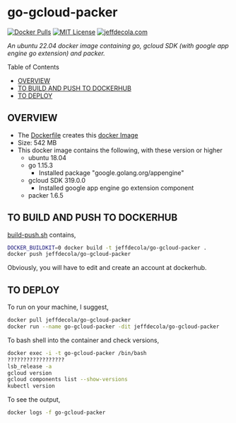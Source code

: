 # go-gcloud-packer

[![Docker Pulls](https://badgen.net/docker/pulls/jeffdecola/go-gcloud-packer?icon=docker&label=pulls)](https://hub.docker.com/r/jeffdecola/go-gcloud-packer)
[![MIT License](http://img.shields.io/:license-mit-blue.svg)](http://jeffdecola.mit-license.org)
[![jeffdecola.com](https://img.shields.io/badge/website-jeffdecola.com-blue)](https://jeffdecola.com)

_An ubuntu 22.04 docker image containing go,
gcloud SDK (with google app engine go extension) and packer._

Table of Contents

* [OVERVIEW](https://github.com/JeffDeCola/my-docker-image-builds/tree/master/linux/go-gcloud-packer#overview)
* [TO BUILD AND PUSH TO DOCKERHUB](https://github.com/JeffDeCola/my-docker-image-builds/tree/master/linux/go-gcloud-packer#to-build-and-push-to-dockerhub)
* [TO DEPLOY](https://github.com/JeffDeCola/my-docker-image-builds/tree/master/linux/go-gcloud-packer#to-deploy)

## OVERVIEW

* The
  [Dockerfile](https://github.com/JeffDeCola/my-docker-image-builds/blob/master/linux/go-gcloud-packer/Dockerfile)
  creates this
  [docker Image](https://hub.docker.com/r/jeffdecola/go-gcloud-packer)
* Size: 542 MB
* This docker image contains the following, with these version or higher
  * ubuntu 18.04
  * go 1.15.3
    * Installed package "google.golang.org/appengine"
  * gcloud SDK 319.0.0
    * Installed google app engine go extension component
  * packer 1.6.5

## TO BUILD AND PUSH TO DOCKERHUB

[build-push.sh](https://github.com/JeffDeCola/my-docker-image-builds/blob/master/linux/go-gcloud-packer/build-push.sh)
contains,

```bash
DOCKER_BUILDKIT=0 docker build -t jeffdecola/go-gcloud-packer .
docker push jeffdecola/go-gcloud-packer
```

Obviously, you will have to edit and create an account at dockerhub.

## TO DEPLOY

To run on your machine, I suggest,

```bash
docker pull jeffdecola/go-gcloud-packer
docker run --name go-gcloud-packer -dit jeffdecola/go-gcloud-packer
```

To bash shell into the container and check versions,

```bash
docker exec -i -t go-gcloud-packer /bin/bash
??????????????????
lsb_release -a
gcloud version
gcloud components list --show-versions
kubectl version
```

To see the output,

```bash
docker logs -f go-gcloud-packer
```
